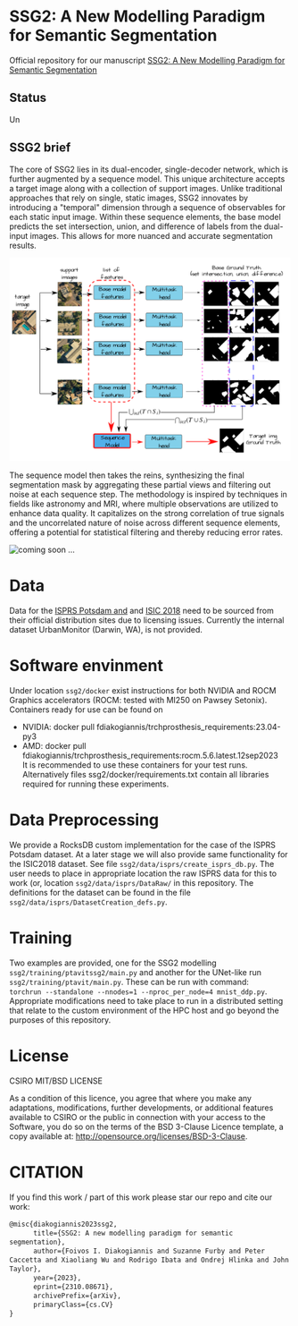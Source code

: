 # SSG2: A New Modelling Paradigm for Semantic Segmentation

Official repository for our manuscript [SSG2: A New Modelling Paradigm for Semantic Segmentation](https://arxiv.org/abs/2310.08671)


## Status     

Un

## SSG2 brief

The core of SSG2 lies in its dual-encoder, single-decoder network, which is further augmented by a sequence model. This unique architecture accepts a target image along with a collection of support images. Unlike traditional approaches that rely on single, static images, SSG2 innovates by introducing a "temporal" dimension through a sequence of observables for each static input image. Within these sequence elements, the base model predicts the set intersection, union, and difference of labels from the dual-input images. This allows for more nuanced and accurate segmentation results. 

![coming soon ...](.images/ssg2_overview.png)

The sequence model then takes the reins, synthesizing the final segmentation mask by aggregating these partial views and filtering out noise at each sequence step. The methodology is inspired by techniques in fields like astronomy and MRI, where multiple observations are utilized to enhance data quality. It capitalizes on the strong correlation of true signals and the uncorrelated nature of noise across different sequence elements, offering a potential for statistical filtering and thereby reducing error rates. 

![coming soon ...](.images/ssg2_animation.gif)


# Data     
Data for the [ISPRS Potsdam and](https://www.isprs.org/education/benchmarks/UrbanSemLab/2d-sem-label-potsdam.aspx) and [ISIC 2018](https://challenge.isic-archive.com/data/#2018) need to be sourced from their official distribution sites due to licensing issues. Currently the internal dataset UrbanMonitor (Darwin, WA), is not provided. 

# Software envinment    
Under location ```ssg2/docker``` exist instructions for both NVIDIA and ROCM Graphics accelerators (ROCM: tested with MI250 on Pawsey Setonix). Containers ready for use can be found on 
+ NVIDIA: docker pull fdiakogiannis/trchprosthesis_requirements:23.04-py3
+ AMD:  docker pull fdiakogiannis/trchprosthesis_requirements:rocm.5.6.latest.12sep2023       
It is recommended to use these containers for your test runs. Alternatively files ssg2/docker/requirements.txt contain all libraries required for running these experiments. 


# Data Preprocessing     

We provide a RocksDB custom implementation for the case of the ISPRS Potsdam dataset. At a later stage we will also provide same functionality for the ISIC2018 dataset. See file ```ssg2/data/isprs/create_isprs_db.py```. The user needs to place in appropriate location the raw ISPRS data for this to work (or, location ```ssg2/data/isprs/DataRaw/``` in this repository. The definitions for the dataset can be found in the file ```ssg2/data/isprs/DatasetCreation_defs.py```. 





# Training

Two examples are provided, one for the SSG2 modelling ```ssg2/training/ptavitssg2/main.py``` and another for the UNet-like run ```ssg2/training/ptavit/main.py```. These can be run with command:     
```torchrun --standalone --nnodes=1 --nproc_per_node=4 mnist_ddp.py```. Appropriate modifications need to take place to run in a distributed setting that relate to the custom environment of the HPC host and go beyond the purposes of this repository.                                  


# License
CSIRO MIT/BSD LICENSE

As a condition of this licence, you agree that where you make any adaptations, modifications, further developments, or additional features available to CSIRO or the public in connection with your access to the Software, you do so on the terms of the BSD 3-Clause Licence template, a copy available at: http://opensource.org/licenses/BSD-3-Clause.


# CITATION 

If you find this work / part of this work please star our repo and cite our work: 
```
@misc{diakogiannis2023ssg2,
      title={SSG2: A new modelling paradigm for semantic segmentation}, 
      author={Foivos I. Diakogiannis and Suzanne Furby and Peter Caccetta and Xiaoliang Wu and Rodrigo Ibata and Ondrej Hlinka and John Taylor},
      year={2023},
      eprint={2310.08671},
      archivePrefix={arXiv},
      primaryClass={cs.CV}
}
```

